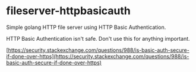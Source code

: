 # fileserver-httpbasicauth
Simple golang HTTP file server using HTTP Basic Authentication.

HTTP Basic Authentication isn't safe. Don't use this for anything important.

[https://security.stackexchange.com/questions/988/is-basic-auth-secure-if-done-over-https](https://security.stackexchange.com/questions/988/is-basic-auth-secure-if-done-over-https)
